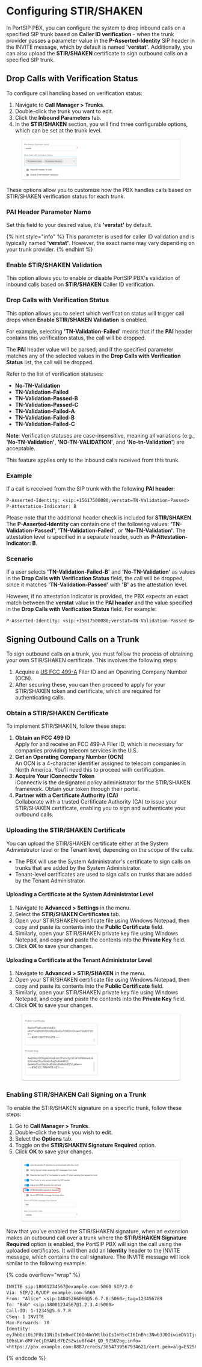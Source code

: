 # Configuring STIR/SHAKEN

In PortSIP PBX, you can configure the system to drop inbound calls on a specified SIP trunk based on **Caller ID verification** - when the trunk provider passes a parameter value in the **P-Asserted-Identity** SIP header in the INVITE message, which by default is named **'verstat'**. Additionally, you can also upload the **STIR/SHAKEN** certificate to sign outbound calls on a specified SIP trunk.

## Drop Calls with Verification Status

To configure call handling based on verification status:

1. Navigate to **Call Manager > Trunks**.
2. Double-click the trunk you want to edit.
3. Click the **Inbound Parameters** tab.
4. In the **STIR/SHAKEN** section, you will find three configurable options, which can be set at the trunk level.

<figure><img src="../../../.gitbook/assets/stire-shaken-1.png" alt=""><figcaption></figcaption></figure>

These options allow you to customize how the PBX handles calls based on STIR/SHAKEN verification status for each trunk.

### **PAI Header Parameter Name**

Set this field to your desired value, it's **'verstat'** by default.

{% hint style="info" %}
This parameter is used for caller ID validation and is typically named **'verstat'**. However, the exact name may vary depending on your trunk provider.
{% endhint %}

### Enable STIR/SHAKEN Validation

This option allows you to enable or disable PortSIP PBX's validation of inbound calls based on **STIR/SHAKEN** Caller ID verification.

### Drop Calls with Verification Status

This option allows you to select which verification status will trigger call drops when **Enable STIR/SHAKEN Validation** is enabled.

For example, selecting **'TN-Validation-Failed'** means that if the **PAI** header contains this verification status, the call will be dropped.

The **PAI** header value will be parsed, and if the specified parameter matches any of the selected values in the **Drop Calls with Verification Status** list, the call will be dropped.

Refer to the list of verification statuses:

* **No-TN-Validation**
* **TN-Validation-Failed**
* **TN-Validation-Passed-B**
* **TN-Validation-Passed-C**
* **TN-Validation-Failed-A**
* **TN-Validation-Failed-B**
* **TN-Validation-Failed-C**

**Note**: Verification statuses are case-insensitive, meaning all variations (e.g., **'No-TN-Validation'**, **'NO-TN-VALIDATION'**, and **'No-tn-Validation'**) are acceptable.

This feature applies only to the inbound calls received from this trunk.

### **Example**

If a call is received from the SIP trunk with the following **PAI header**:

```
P-Asserted-Identity: <sip:+15617500080;verstat=TN-Validation-Passed>
P-Attestation-Indicator: B
```

Please note that the additional header check is included for **STIR/SHAKEN**. The **P-Asserted-Identity** can contain one of the following values: **'TN-Validation-Passed'**, **'TN-Validation-Failed'**, or **'No-TN-Validation'**. The attestation level is specified in a separate header, such as **P-Attestation-Indicator: B**.

### **Scenario**

If a user selects **'TN-Validation-Failed-B'** and **'No-TN-Validation'** as values in the **Drop Calls with Verification Status** field, the call will be dropped, since it matches **'TN-Validation-Passed'** with **'B'** as the attestation level.

However, if no attestation indicator is provided, the PBX expects an exact match between the **verstat** value in the **PAI header** and the value specified in the **Drop Calls with Verification Status** field. For example:

```
P-Asserted-Identity: <sip:+15617500080;verstat=TN-Validation-Passed-B>
```

## Signing Outbound Calls on a Trunk

To sign outbound calls on a trunk, you must follow the process of obtaining your own STIR/SHAKEN certificate. This involves the following steps:

1. Acquire a [US FCC 499-A](https://apps.fcc.gov/cores/userLogin.do) Filer ID and an Operating Company Number (OCN).
2. After securing these, you can then proceed to apply for your STIR/SHAKEN token and certificate, which are required for authenticating calls.

### Obtain a STIR/SHAKEN Certificate

To implement STIR/SHAKEN, follow these steps:

1. **Obtain an FCC 499 ID**\
   Apply for and receive an FCC 499-A Filer ID, which is necessary for companies providing telecom services in the U.S.
2. **Get an Operating Company Number (OCN)**\
   An OCN is a 4-character identifier assigned to telecom companies in North America. You’ll need this to proceed with certification.
3. **Acquire Your iConnectiv Token**\
   iConnectiv is the designated policy administrator for the STIR/SHAKEN framework. Obtain your token through their portal.
4. **Partner with a Certificate Authority (CA)**\
   Collaborate with a trusted Certificate Authority (CA) to issue your STIR/SHAKEN certificate, enabling you to sign and authenticate your outbound calls.

### Uploading the STIR/SHAKEN Certificate

You can upload the STIR/SHAKEN certificate either at the System Administrator level or the Tenant level, depending on the scope of the calls.

* The PBX will use the System Administrator's certificate to sign calls on trunks that are added by the System Administrator.
* Tenant-level certificates are used to sign calls on trunks that are added by the Tenant Administrator.

#### Uploading a Certificate at the System Administrator Level

1. Navigate to **Advanced > Settings** in the menu.
2. Select the **STIR/SHAKEN Certificates** tab.
3. Open your STIR/SHAKEN certificate file using Windows Notepad, then copy and paste its contents into the **Public Certificate** field.
4. Similarly, open your STIR/SHAKEN private key file using Windows Notepad, and copy and paste the contents into the **Private Key** field.
5. Click **OK** to save your changes.

#### Uploading a Certificate at the Tenant Administrator Level

1. Navigate to **Advanced > STIR/SHAKEN** in the menu.
2. Open your STIR/SHAKEN certificate file using Windows Notepad, then copy and paste its contents into the **Public Certificate** field.
3. Similarly, open your STIR/SHAKEN private key file using Windows Notepad, and copy and paste the contents into the **Private Key** field.
4. Click **OK** to save your changes.

<figure><img src="../../../.gitbook/assets/stir-shaken-3.png" alt=""><figcaption></figcaption></figure>

### Enabling STIR/SHAKEN Call Signing on a Trunk

To enable the STIR/SHAKEN signature on a specific trunk, follow these steps:

1. Go to **Call Manager > Trunks**.
2. Double-click the trunk you wish to edit.
3. Select the **Options** tab.
4. Toggle on the **STIR/SHAKEN Signature Required** option.
5. Click **OK** to save your changes.

<figure><img src="../../../.gitbook/assets/stire-shaken-2.png" alt=""><figcaption></figcaption></figure>

Now that you’ve enabled the STIR/SHAKEN signature, when an extension makes an outbound call over a trunk where the **STIR/SHAKEN Signature Required** option is enabled, the PortSIP PBX will sign the call using the uploaded certificates. It will then add an **Identity** header to the INVITE message, which contains the call signature. The INVITE message will look similar to the following example:

{% code overflow="wrap" %}
```
INVITE sip:18001234567@example.com:5060 SIP/2.0
Via: SIP/2.0/UDP example.com:5060
From: "Alice" <sip:14045266060@5.6.7.8:5060>;tag=123456789
To: "Bob" <sip:18001234567@1.2.3.4:5060>
Call-ID: 1-12345@5.6.7.8
CSeq: 1 INVITE
Max-Forwards: 70
Identity: eyJhbGciOiJFUzI1NiIsInBwdCI6InNoYWtlbiIsInR5cCI6InBhc3Nwb3J0IiwieDV1IjoiaHR0cHM6Ly9jZXJ0aWZpY2F0ZXMuZXhhbXBsZS5jb20vMTIzNDU2Nzg5LnBlbSJ9.eyJhdHRlc3QiOiJBIiwiZGVzdCI6eyJ0biI6WyIxODAwMTIzNDU2NyJdfSwiaWF0IjoxNTQ4ODU5OTgyLCJvcmlnIjp7InRuIjoiMTQwNDUyNjYwNjAifSwib3JpZ2lkIjoiM2E0N2NhMjMtZDdhYi00NDZiLTgyMWQtMzNkNWRlZWRiZWQ0In0.S_vqkgCk88ee9rtk89P6a6ru0ncDfSrdb1GyK_mJj-10hsLW-dMF7eCjDYARLR7EZSZwiu0fd4H_QD_9Z5U2bg;info=<https://pbx.example.com:8887/creds/3054739567934621/cert.pem>alg=ES256;ppt=shaken
```
{% endcode %}



